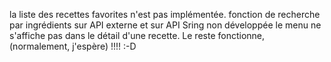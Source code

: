 la liste des recettes favorites n'est pas implémentée.
fonction de recherche par ingrédients sur API externe et sur API Sring non développée
le menu ne s'affiche pas dans le détail d'une recette.
Le reste fonctionne, (normalement, j'espère) !!!! :-D
